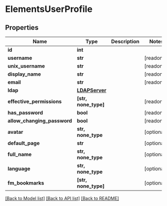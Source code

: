 # ElementsUserProfile


## Properties

Name | Type | Description | Notes
------------ | ------------- | ------------- | -------------
**id** | **int** |  | 
**username** | **str** |  | [readonly] 
**unix_username** | **str** |  | [readonly] 
**display_name** | **str** |  | [readonly] 
**email** | **str** |  | [readonly] 
**ldap** | [**LDAPServer**](LDAPServer.md) |  | 
**effective_permissions** | **[str, none_type]** |  | [readonly] 
**has_password** | **bool** |  | [readonly] 
**allow_changing_password** | **bool** |  | [readonly] 
**avatar** | **str, none_type** |  | [optional] 
**default_page** | **str** |  | [optional] 
**full_name** | **str, none_type** |  | [optional] 
**language** | **str, none_type** |  | [optional] 
**fm_bookmarks** | **[str, none_type]** |  | [optional] 

[[Back to Model list]](../#documentation-for-models) [[Back to API list]](../#documentation-for-api-endpoints) [[Back to README]](../)


